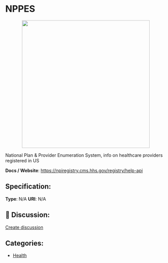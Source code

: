 # NPPES
<p align="center">
    <img width="400" src="https://raw.githubusercontent.com/apis-list/apis-list/apis/nppes/logo_256x256.png" />
</p>

National Plan & Provider Enumeration System, info on healthcare providers registered in US

**Docs / Website**: https://npiregistry.cms.hhs.gov/registry/help-api

## Specification:
**Type**:  N/A 
**URI**:  N/A 

## 💬 Discussion:
[Create discussion](link)

## Categories:
- [Health](https://github.com/apis-list/apis-list#health)





